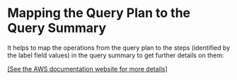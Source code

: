 # Mapping the Query Plan to the Query Summary<a name="query-plan-summary-map"></a>

It helps to map the operations from the query plan to the steps \(identified by the label field values\) in the query summary to get further details on them:

[\[See the AWS documentation website for more details\]](http://docs.aws.amazon.com/redshift/latest/dg/query-plan-summary-map.html)